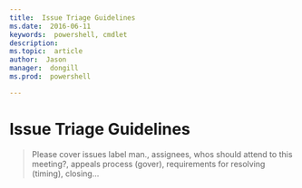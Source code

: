 ```yaml
---
title:  Issue Triage Guidelines
ms.date:  2016-06-11
keywords:  powershell, cmdlet
description:  
ms.topic:  article
author:  Jason
manager:  dongill
ms.prod:  powershell

---
```

# Issue Triage Guidelines

>Please cover issues label man., assignees, whos should attend to this meeting?, appeals process (gover), requirements for resolving (timing), closing...
